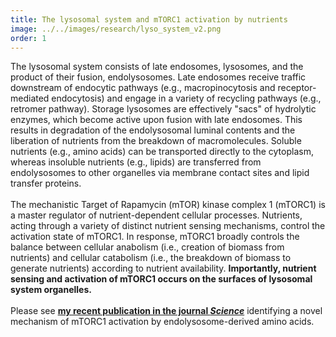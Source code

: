 ```yaml
---
title: The lysosomal system and mTORC1 activation by nutrients
image: ../../images/research/lyso_system_v2.png
order: 1
---
```

The lysosomal system consists of late endosomes, lysosomes, and the product of their fusion, endolysosomes. Late endosomes receive traffic downstream of endocytic pathways (e.g., macropinocytosis and receptor-mediated endocytosis) and engage in a variety of recycling pathways (e.g., retromer pathway). Storage lysosomes are effectively "sacs" of hydrolytic enzymes, which become active upon fusion with late endosomes. This results in degradation of the endolysosomal luminal contents and the liberation of nutrients from the breakdown of macromolecules. Soluble nutrients (e.g., amino acids) can be transported directly to the cytoplasm, whereas insoluble nutrients (e.g., lipids) are transferred from endolysosomes to other organelles via membrane contact sites and lipid transfer proteins.\
\
The mechanistic Target of Rapamycin (mTOR) kinase complex 1 (mTORC1) is a master regulator of nutrient-dependent cellular processes. Nutrients, acting through a variety of distinct nutrient sensing mechanisms, control the activation state of mTORC1. In response, mTORC1 broadly controls the balance between cellular anabolism (i.e., creation of biomass from nutrients) and cellular catabolism (i.e., the breakdown of biomass to generate nutrients) according to nutrient availability. **Importantly, nutrient sensing and activation of mTORC1 occurs on the surfaces of lysosomal system organelles.**\
\
Please see **[my recent publication in the journal *Science*](https://science.sciencemag.org/content/370/6514/351 "Link to my recent paper in Science")** identifying a novel mechanism of mTORC1 activation by endolysosome-derived amino acids.
<br>
<br>
